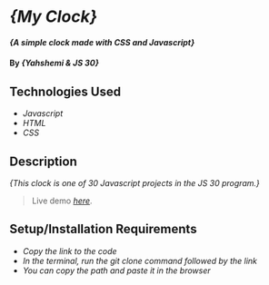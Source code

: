 # _{My Clock}_

#### _{A simple clock made with CSS and Javascript}_

#### By _**{Yahshemi & JS 30}**_

## Technologies Used

* _Javascript_
* _HTML_
* _CSS_


## Description

_{This clock is one of 30 Javascript projects in the JS 30 program.}_

> Live demo [_here_](https://www.example.com). <!-- If you have the project hosted somewhere, include the link here.-->


## Setup/Installation Requirements

* _Copy the link to the code_
* _In the terminal, run the git clone command followed by the link_
* _You can copy the path and paste it in the browser_


